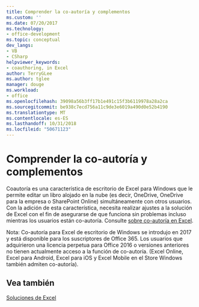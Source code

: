 ```yaml
---
title: Comprender la co-autoría y complementos
ms.custom: ''
ms.date: 07/20/2017
ms.technology:
- office-development
ms.topic: conceptual
dev_langs:
- VB
- CSharp
helpviewer_keywords:
- coauthoring, in Excel
author: TerryGLee
ms.author: tglee
manager: douge
ms.workload:
- office
ms.openlocfilehash: 39098a56b3ff17b1e491c15f3b6119978a28a2ca
ms.sourcegitcommit: be938c7ecd756a11c9de3e6019a490d0e52b4190
ms.translationtype: MT
ms.contentlocale: es-ES
ms.lasthandoff: 10/31/2018
ms.locfileid: "50671123"
---
```

# <a name="understand-coauthoring-and-add-ins"></a>Comprender la co-autoría y complementos

Coautoría es una característica de escritorio de Excel para Windows que le permite editar un libro alojado en la nube (es decir, OneDrive, OneDrive para la empresa o SharePoint Online) simultáneamente con otros usuarios. Con la adición de esta característica, necesita realizar ajustes a la solución de Excel con el fin de asegurarse de que funciona sin problemas incluso mientras los usuarios están co-autoría. Consulte [sobre co-autoría en Excel](/office/vba/excel/concepts/about-coauthoring-in-excel).

Nota: Co-autoría para Excel de escritorio de Windows se introdujo en 2017 y está disponible para los suscriptores de Office 365. Los usuarios que adquirieron una licencia perpetua para Office 2016 o versiones anteriores no tienen actualmente acceso a la función de co-autoría. (Excel Online, Excel para Android, Excel para iOS y Excel Mobile en el Store Windows también admiten co-autoría).

## <a name="see-also"></a>Vea también
[Soluciones de Excel](./excel-solutions.md)
